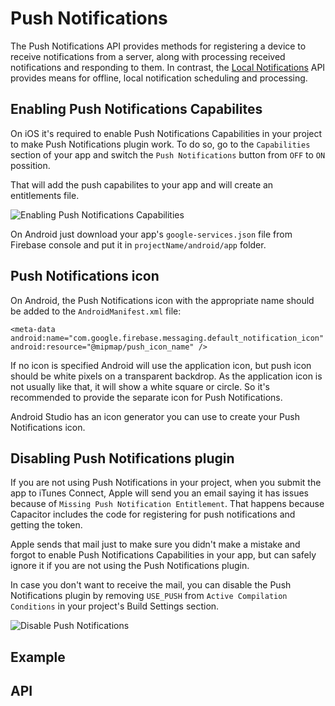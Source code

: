 <plugin-platforms platforms="ios,android"></plugin-platforms>

# Push Notifications

The Push Notifications API provides methods for registering a device to receive notifications from a server, along with processing received notifications and responding to them. In contrast, the [Local Notifications](../local-notifications) API provides means for offline, local notification scheduling and processing.

## Enabling Push Notifications Capabilites

On iOS it's required to enable Push Notifications Capabilities in your project to make Push Notifications plugin work. To do so, go to the `Capabilities` section of your app and switch the `Push Notifications` button from `OFF` to `ON` possition.

That will add the push capabilites to your app and will create an entitlements file.

![Enabling Push Notifications Capabilities](/assets/img/docs/ios/enable-push-capabilities.png)

On Android just download your app's `google-services.json` file from Firebase console and put it in `projectName/android/app` folder.

## Push Notifications icon

On Android, the Push Notifications icon with the appropriate name should be added to the `AndroidManifest.xml` file:

```
<meta-data android:name="com.google.firebase.messaging.default_notification_icon" android:resource="@mipmap/push_icon_name" />
```

If no icon is specified Android will use the application icon, but push icon should be white pixels on a transparent backdrop. As the application icon is not usually like that, it will show a white square or circle. So it's recommended to provide the separate icon for Push Notifications.

Android Studio has an icon generator you can use to create your Push Notifications icon.

## Disabling Push Notifications plugin

If you are not using Push Notifications in your project, when you submit the app to iTunes Connect, Apple will send you an email saying it has issues because of `Missing Push Notification Entitlement`. That happens because Capacitor includes the code for registering for push notifications and getting the token.

Apple sends that mail just to make sure you didn't make a mistake and forgot to enable Push Notifications Capabilities in your app, but can safely ignore it if you are not using the Push Notifications plugin.

In case you don't want to receive the mail, you can disable the Push Notifications plugin by removing `USE_PUSH` from `Active Compilation Conditions` in your project's Build Settings section.

![Disable Push Notifications](/assets/img/docs/ios/disable-push-plugin.png)


<plugin-api index="true" name="push-notifications"></plugin-api>


## Example

## API

<plugin-api name="push-notifications"></plugin-api>
